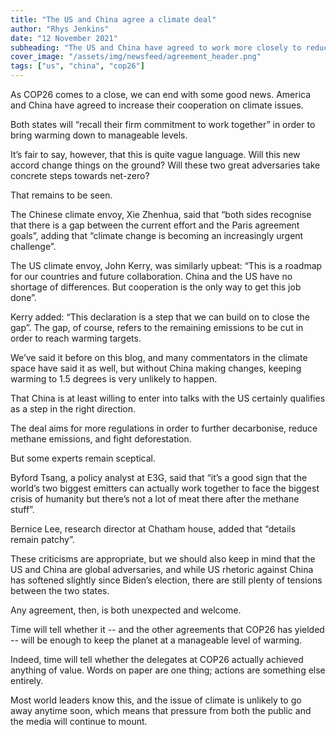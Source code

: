```yaml
---
title: "The US and China agree a climate deal"
author: "Rhys Jenkins"
date: "12 November 2021"
subheading: "The US and China have agreed to work more closely to reduce emissions."
cover_image: "/assets/img/newsfeed/agreement_header.png"  
tags: ["us", "china", "cop26"]
---
```

As COP26 comes to a close, we can end with some good news. America and China have agreed to increase their cooperation on climate issues. 

Both states will “recall their firm commitment to work together” in order to bring warming down to manageable levels. 

It’s fair to say, however, that this is quite vague language. Will this new accord change things on the ground? Will these two great adversaries take concrete steps towards net-zero?

That remains to be seen. 

The Chinese climate envoy, Xie Zhenhua, said that “both sides recognise that there is a gap between the current effort and the Paris agreement goals”, adding that “climate change is becoming an increasingly urgent challenge”.

The US climate envoy, John Kerry, was similarly upbeat: “This is a roadmap for our countries and future collaboration. China and the US have no shortage of differences. But cooperation is the only way to get this job done”.

Kerry added: “This declaration is a step that we can build on to close the gap”. The gap, of course, refers to the remaining emissions to be cut in order to reach warming targets. 

We’ve said it before on this blog, and many commentators in the climate space have said it as well, but without China making changes, keeping warming to 1.5 degrees is very unlikely to happen. 

That China is at least willing to enter into talks with the US certainly qualifies as a step in the right direction. 

The deal aims for more regulations in order to further decarbonise, reduce methane emissions, and fight deforestation.

But some experts remain sceptical.

Byford Tsang, a policy analyst at E3G, said that “it’s a good sign that the world’s two biggest emitters can actually work together to face the biggest crisis of humanity but there’s not a lot of meat there after the methane stuff”. 

Bernice Lee, research director at Chatham house, added that “details remain patchy”.

These criticisms are appropriate, but we should also keep in mind that the US and China are global adversaries, and while US rhetoric against China has softened slightly since Biden’s election, there are still plenty of tensions between the two states. 

Any agreement, then, is both unexpected and welcome. 

Time will tell whether it -- and the other agreements that COP26 has yielded -- will be enough to keep the planet at a manageable level of warming. 

Indeed, time will tell whether the delegates at COP26 actually achieved anything of value. Words on paper are one thing; actions are something else entirely. 

Most world leaders know this, and the issue of climate is unlikely to go away anytime soon, which means that pressure from both the public and the media will continue to mount.
